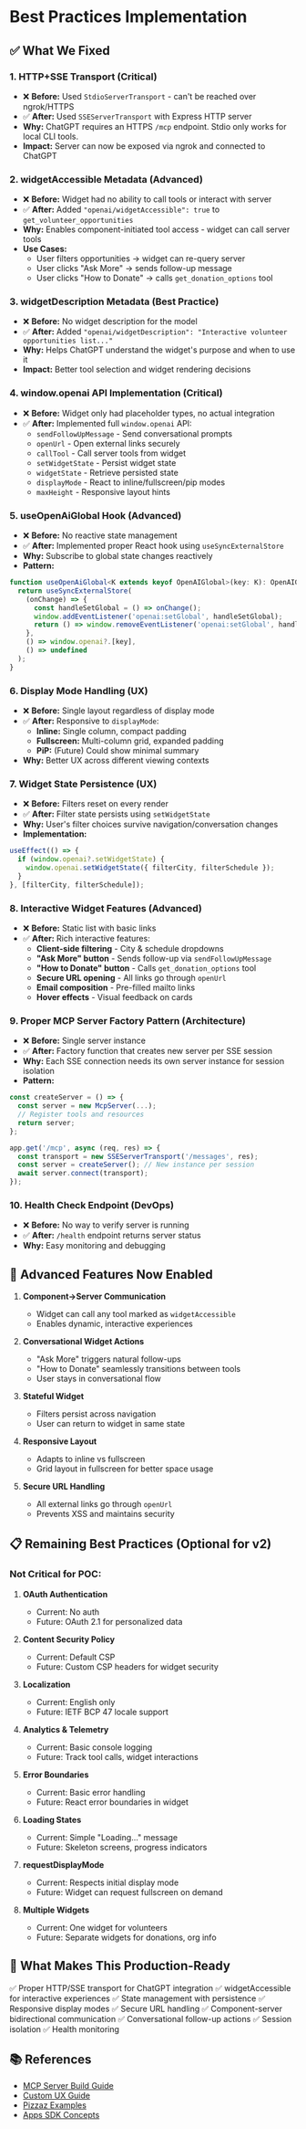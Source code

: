 # Best Practices Implementation

## ✅ What We Fixed

### 1. **HTTP+SSE Transport (Critical)**
- ❌ **Before:** Used `StdioServerTransport` - can't be reached over ngrok/HTTPS
- ✅ **After:** Used `SSEServerTransport` with Express HTTP server
- **Why:** ChatGPT requires an HTTPS `/mcp` endpoint. Stdio only works for local CLI tools.
- **Impact:** Server can now be exposed via ngrok and connected to ChatGPT

### 2. **widgetAccessible Metadata (Advanced)**
- ❌ **Before:** Widget had no ability to call tools or interact with server
- ✅ **After:** Added `"openai/widgetAccessible": true` to `get_volunteer_opportunities`
- **Why:** Enables component-initiated tool access - widget can call server tools
- **Use Cases:**
  - User filters opportunities → widget can re-query server
  - User clicks "Ask More" → sends follow-up message
  - User clicks "How to Donate" → calls `get_donation_options` tool

### 3. **widgetDescription Metadata (Best Practice)**
- ❌ **Before:** No widget description for the model
- ✅ **After:** Added `"openai/widgetDescription": "Interactive volunteer opportunities list..."`
- **Why:** Helps ChatGPT understand the widget's purpose and when to use it
- **Impact:** Better tool selection and widget rendering decisions

### 4. **window.openai API Implementation (Critical)**
- ❌ **Before:** Widget only had placeholder types, no actual integration
- ✅ **After:** Implemented full `window.openai` API:
  - `sendFollowUpMessage` - Send conversational prompts
  - `openUrl` - Open external links securely
  - `callTool` - Call server tools from widget
  - `setWidgetState` - Persist widget state
  - `widgetState` - Retrieve persisted state
  - `displayMode` - React to inline/fullscreen/pip modes
  - `maxHeight` - Responsive layout hints

### 5. **useOpenAiGlobal Hook (Advanced)**
- ❌ **Before:** No reactive state management
- ✅ **After:** Implemented proper React hook using `useSyncExternalStore`
- **Why:** Subscribe to global state changes reactively
- **Pattern:**
```typescript
function useOpenAiGlobal<K extends keyof OpenAIGlobal>(key: K): OpenAIGlobal[K] {
  return useSyncExternalStore(
    (onChange) => {
      const handleSetGlobal = () => onChange();
      window.addEventListener('openai:setGlobal', handleSetGlobal);
      return () => window.removeEventListener('openai:setGlobal', handleSetGlobal);
    },
    () => window.openai?.[key],
    () => undefined
  );
}
```

### 6. **Display Mode Handling (UX)**
- ❌ **Before:** Single layout regardless of display mode
- ✅ **After:** Responsive to `displayMode`:
  - **Inline:** Single column, compact padding
  - **Fullscreen:** Multi-column grid, expanded padding
  - **PiP:** (Future) Could show minimal summary
- **Why:** Better UX across different viewing contexts

### 7. **Widget State Persistence (UX)**
- ❌ **Before:** Filters reset on every render
- ✅ **After:** Filter state persists using `setWidgetState`
- **Why:** User's filter choices survive navigation/conversation changes
- **Implementation:**
```typescript
useEffect(() => {
  if (window.openai?.setWidgetState) {
    window.openai.setWidgetState({ filterCity, filterSchedule });
  }
}, [filterCity, filterSchedule]);
```

### 8. **Interactive Widget Features (Advanced)**
- ❌ **Before:** Static list with basic links
- ✅ **After:** Rich interactive features:
  - **Client-side filtering** - City & schedule dropdowns
  - **"Ask More" button** - Sends follow-up via `sendFollowUpMessage`
  - **"How to Donate" button** - Calls `get_donation_options` tool
  - **Secure URL opening** - All links go through `openUrl`
  - **Email composition** - Pre-filled mailto links
  - **Hover effects** - Visual feedback on cards

### 9. **Proper MCP Server Factory Pattern (Architecture)**
- ❌ **Before:** Single server instance
- ✅ **After:** Factory function that creates new server per SSE session
- **Why:** Each SSE connection needs its own server instance for session isolation
- **Pattern:**
```typescript
const createServer = () => {
  const server = new McpServer(...);
  // Register tools and resources
  return server;
};

app.get('/mcp', async (req, res) => {
  const transport = new SSEServerTransport('/messages', res);
  const server = createServer(); // New instance per session
  await server.connect(transport);
});
```

### 10. **Health Check Endpoint (DevOps)**
- ❌ **Before:** No way to verify server is running
- ✅ **After:** `/health` endpoint returns server status
- **Why:** Easy monitoring and debugging

## 🚀 Advanced Features Now Enabled

1. **Component→Server Communication**
   - Widget can call any tool marked as `widgetAccessible`
   - Enables dynamic, interactive experiences

2. **Conversational Widget Actions**
   - "Ask More" triggers natural follow-ups
   - "How to Donate" seamlessly transitions between tools
   - User stays in conversational flow

3. **Stateful Widget**
   - Filters persist across navigation
   - User can return to widget in same state

4. **Responsive Layout**
   - Adapts to inline vs fullscreen
   - Grid layout in fullscreen for better space usage

5. **Secure URL Handling**
   - All external links go through `openUrl`
   - Prevents XSS and maintains security

## 📋 Remaining Best Practices (Optional for v2)

### Not Critical for POC:

1. **OAuth Authentication**
   - Current: No auth
   - Future: OAuth 2.1 for personalized data

2. **Content Security Policy**
   - Current: Default CSP
   - Future: Custom CSP headers for widget security

3. **Localization**
   - Current: English only
   - Future: IETF BCP 47 locale support

4. **Analytics & Telemetry**
   - Current: Basic console logging
   - Future: Track tool calls, widget interactions

5. **Error Boundaries**
   - Current: Basic error handling
   - Future: React error boundaries in widget

6. **Loading States**
   - Current: Simple "Loading..." message
   - Future: Skeleton screens, progress indicators

7. **requestDisplayMode**
   - Current: Respects initial display mode
   - Future: Widget can request fullscreen on demand

8. **Multiple Widgets**
   - Current: One widget for volunteers
   - Future: Separate widgets for donations, org info

## 🎯 What Makes This Production-Ready

✅ Proper HTTP/SSE transport for ChatGPT integration
✅ widgetAccessible for interactive experiences
✅ State management with persistence
✅ Responsive display modes
✅ Secure URL handling
✅ Component-server bidirectional communication
✅ Conversational follow-up actions
✅ Session isolation
✅ Health monitoring

## 📚 References

- [MCP Server Build Guide](https://developers.openai.com/apps-sdk/build/mcp-server)
- [Custom UX Guide](https://developers.openai.com/apps-sdk/build/custom-ux)
- [Pizzaz Examples](https://developers.openai.com/apps-sdk/build/examples)
- [Apps SDK Concepts](https://developers.openai.com/apps-sdk/concepts)
